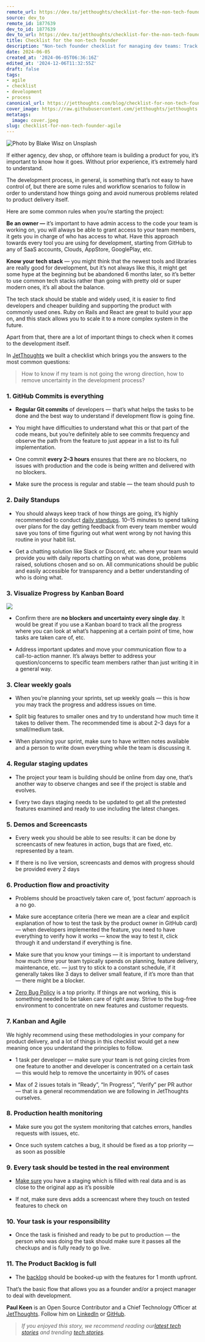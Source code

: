 ```yaml
---
remote_url: https://dev.to/jetthoughts/checklist-for-the-non-tech-founder-dim
source: dev_to
remote_id: 1877639
dev_to_id: 1877639
dev_to_url: https://dev.to/jetthoughts/checklist-for-the-non-tech-founder-dim
title: Checklist for the non-tech founder
description: "Non-tech founder checklist for managing dev teams: Track commits, standups, Kanban boards. Control your product development without technical expertise ✓"
date: 2024-06-05
created_at: '2024-06-05T06:36:16Z'
edited_at: '2024-12-06T11:32:55Z'
draft: false
tags:
- agile
- checklist
- development
- process
canonical_url: https://jetthoughts.com/blog/checklist-for-non-tech-founder-agile/
cover_image: https://raw.githubusercontent.com/jetthoughts/jetthoughts.github.io/master/content/blog/checklist-for-non-tech-founder-agile/cover.jpeg
metatags:
  image: cover.jpeg
slug: checklist-for-non-tech-founder-agile
---
```

![Photo by [Blake Wisz](https://unsplash.com/@blakewisz?utm_source=unsplash&utm_medium=referral&utm_content=creditCopyText) on [Unsplash](https://unsplash.com/search/photos/non-tech?utm_source=unsplash&utm_medium=referral&utm_content=creditCopyText)](file_0.jpeg)

If either agency, dev shop, or offshore team is building a product for you, it’s important to know how it goes. Without prior experience, it’s extremely hard to understand.

The development process, in general, is something that’s not easy to have control of, but there are some rules and workflow scenarios to follow in order to understand how things going and avoid numerous problems related to product delivery itself.

Here are some common rules when you’re starting the project:

**Be an owner —** it’s important to have admin access to the code your team is working on, you will always be able to grant access to your team members, it gets you in charge of who has access to what. Have this approach towards every tool you are using for development, starting from GitHub to any of SaaS accounts, Clouds, AppStore, GooglePlay, etc.

**Know your tech stack** — you might think that the newest tools and libraries are really good for development, but it’s not always like this, it might get some hype at the beginning but be abandoned 6 months later, so it’s better to use common tech stacks rather than going with pretty old or super modern ones, it’s all about the balance.

The tech stack should be stable and widely used, it is easier to find developers and cheaper building and supporting the product with commonly used ones. Ruby on Rails and React are great to build your app on, and this stack allows you to scale it to a more complex system in the future.

Apart from that, there are a lot of important things to check when it comes to the development itself.

In [JetThoughts](https://www.jetthoughts.com) we built a checklist which brings you the answers to the most common questions:

> How to know if my team is not going the wrong direction, how to remove uncertainty in the development process?

### 1. GitHub Сommits is everything

* **Regular Git commits** of developers — that’s what helps the tasks to be done and the best way to understand if development flow is going fine.

* You might have difficulties to understand what this or that part of the code means, but you’re definitely able to see commits frequency and observe the path from the feature to just appear in a list to its full implementation.

* One commit **every 2–3 hours** ensures that there are no blockers, no issues with production and the code is being written and delivered with no blockers.

* Make sure the process is regular and stable — the team should push to

### 2. Daily Standups

* You should always keep track of how things are going, it’s highly recommended to conduct [daily standups](https://jtway.co/a-typical-day-at-jetthoughts-460b84eeb9c6). 10–15 minutes to spend talking over plans for the day getting feedback from every team member would save you tons of time figuring out what went wrong by not having this routine in your habit list.

* Get a chatting solution like Slack or Discord, etc. where your team would provide you with daily reports chatting on what was done, problems raised, solutions chosen and so on. All communications should be public and easily accessible for transparency and a better understanding of who is doing what.

### 3. Visualize Progress by Kanban Board

![](file_1.jpg)

* Confirm there are **no blockers and uncertainty every single day**. It would be great if you use a Kanban board to track all the progress where you can look at what’s happening at a certain point of time, how tasks are taken care of, etc.

* Address important updates and move your communication flow to a call-to-action manner. It’s always better to address your question/concerns to specific team members rather than just writing it in a general way.

### 3. Clear weekly goals

* When you’re planning your sprints, set up weekly goals — this is how you may track the progress and address issues on time.

* Split big features to smaller ones and try to understand how much time it takes to deliver them. The recommended time is about 2–3 days for a small/medium task.

* When planning your sprint, make sure to have written notes available and a person to write down everything while the team is discussing it.

### 4. Regular staging updates

* The project your team is building should be online from day one, that’s another way to observe changes and see if the project is stable and evolves.

* Every two days staging needs to be updated to get all the pretested features examined and ready to use including the latest changes.

### 5. Demos and Screencasts

* Every week you should be able to see results: it can be done by screencasts of new features in action, bugs that are fixed, etc. represented by a team.

* If there is no live version, screencasts and demos with progress should be provided every 2 days

### 6. Production flow and proactivity

* Problems should be proactively taken care of, ‘post factum’ approach is a no go.

* Make sure acceptance criteria (here we mean are a clear and explicit explanation of how to test the task by the product owner in GitHub card)— when developers implemented the feature, you need to have everything to verify how it works — know the way to test it, click through it and understand if everything is fine.

* Make sure that you know your timings — it is important to understand how much time your team typically spends on planning, feature delivery, maintenance, etc. — just try to stick to a constant schedule, if it generally takes like 3 days to deliver small feature, if it’s more than that — there might be a blocker.

* [Zero Bug Policy](https://medium.com/qualityfaster/the-zero-bug-policy-b0bd987be684) is a top priority. If things are not working, this is something needed to be taken care of right away. Strive to the bug-free environment to concentrate on new features and customer requests.

### 7. Kanban and Agile

We highly recommend using these methodologies in your company for product delivery, and a lot of things in this checklist would get a new meaning once you understand the principles to follow.

* 1 task per developer — make sure your team is not going circles from one feature to another and developer is concentrated on a certain task — this would help to remove the uncertainty in 90% of cases

* Max of 2 issues totals in “Ready”, “In Progress”, “Verify” per PR author — that is a general recommendation we are following in JetThoughts ourselves.

### 8. Production health monitoring

* Make sure you got the system monitoring that catches errors, handles requests with issues, etc.

* Once such system catches a bug, it should be fixed as a top priority — as soon as possible

### 9. Every task should be tested in the real environment

* [Make sure](https://jtway.co/prepare-the-pull-request-before-asking-to-review-42df362a5c8e) you have a staging which is filled with real data and is as close to the original app as it’s possible

* If not, make sure devs adds a screencast where they touch on tested features to check on

### 10. Your task is your responsibility

* Once the task is finished and ready to be put to production — the person who was doing the task should make sure it passes all the checkups and is fully ready to go live.

### 11. The Product Backlog is full

* The [backlog](https://www.agilealliance.org/glossary/backlog/#q=~(infinite~false~filters~(postType~(~'page~'post~'aa_book~'aa_event_session~'aa_experience_report~'aa_glossary~'aa_research_paper~'aa_video)~tags~(~'backlog))~searchTerm~'~sort~false~sortDirection~'asc~page~1)) should be booked-up with the features for 1 month upfront.

That’s the basic flow that allows you as a founder and/or a project manager to deal with development.

**Paul Keen** is an Open Source Contributor and a Chief Technology Officer at [JetThoughts](https://www.jetthoughts.com). Follow him on [LinkedIn](https://www.linkedin.com/in/paul-keen/) or [GitHub](https://github.com/pftg).
> *If you enjoyed this story, we recommend reading our[latest tech stories](https://jtway.co/latest) and trending [tech stories](https://jtway.co/trending).*
